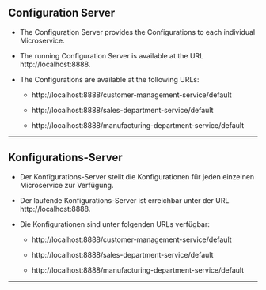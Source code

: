 ## Configuration Server

* The Configuration Server provides the Configurations to each individual Microservice.

* The running Configuration Server is available at the URL http://localhost:8888.

* The Configurations are available at the following URLs:

	* http://localhost:8888/customer-management-service/default
	
	* http://localhost:8888/sales-department-service/default
	
	* http://localhost:8888/manufacturing-department-service/default
___

## Konfigurations-Server

* Der Konfigurations-Server stellt die Konfigurationen für jeden einzelnen Microservice zur Verfügung.

* Der laufende Konfigurations-Server ist erreichbar unter der URL http://localhost:8888.

* Die Konfigurationen sind unter folgenden URLs verfügbar:

	* http://localhost:8888/customer-management-service/default
	
	* http://localhost:8888/sales-department-service/default
	
	* http://localhost:8888/manufacturing-department-service/default
___
